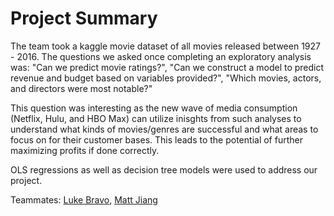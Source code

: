 # Project Summary

The team took a kaggle movie dataset of all movies released between 1927 - 2016. The questions we asked once completing an exploratory analysis was: "Can we predict movie ratings?", "Can we construct a model to predict revenue and budget based on variables provided?", "Which movies, actors, and directors were most notable?"

This question was interesting as the new wave of media consumption (Netflix, Hulu, and HBO Max) can utilize inisghts from such analyses to understand what kinds of movies/genres are successful and what areas to focus on for their customer bases. This leads to the potential of further maximizing profits if done correctly.

OLS regressions as well as decision tree models were used to address our project. 

Teammates:
[Luke Bravo](https://www.linkedin.com/in/luke-bravo/), 
[Matt Jiang](https://www.linkedin.com/in/matt-jiang-14927184/)
